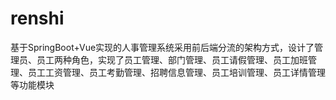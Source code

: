 # renshi
基于SpringBoot+Vue实现的人事管理系统采用前后端分流的架构方式，设计了管理员、员工两种角色，实现了员工管理、部门管理、员工请假管理、员工加班管理、员工工资管理、员工考勤管理、招聘信息管理、员工培训管理、员工详情管理等功能模块
